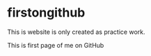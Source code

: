 # firstongithub
This is website is only created as practice work.
<!doctype html>
<head>
  <meta charset="utf-8">
  <meta http-equiv="refresh" content="10"/>
  <meta name="author" content="Jinish Shah">
  <title>First on GitHub</title>
</head>

<body>
  <p>This is first page of me on GitHub</p>
</body>

</html>
